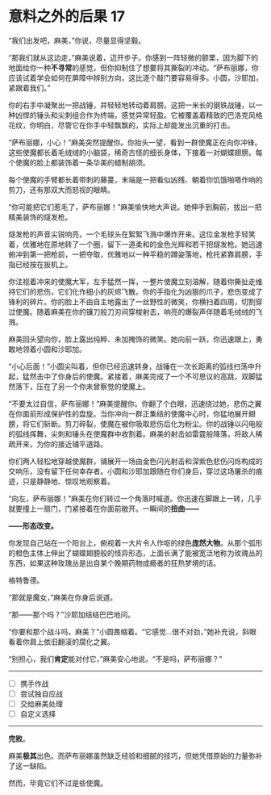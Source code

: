 # 意料之外的后果 17

“我们出发吧，麻美，”你说，尽量显得坚毅。

“那我们就从这边走，”麻美说着，迈开步子。你感到一阵轻微的颤栗，因为脚下的地面给你一种**不寻常**的感觉，但你抑制住了想要将其撕裂的冲动。“萨布丽娜，你应该试着学会如何在屏障中辨别方向，这比逐个敲门要容易得多。小圆，沙耶加，紧跟着我们。”

你的右手中凝聚出一把战锤，并轻轻地转动着肩膀。这把一米长的钢铁战锤，以一种凶悍的锤头和尖刺组合作为终端，感觉异常轻盈。它被覆盖着精致的巴洛克风格花纹，你明白，尽管它在你手中轻飘飘的，实际上却能发出沉重的打击。

“萨布丽娜，小心！”麻美突然提醒你。你抬头一望，看到一群使魔正在向你冲锋。这些使魔都长着毛绒绒的小脑袋，稀奇古怪的细长身体，下接着一对蝴蝶翅膀。每个使魔的脸上都装饰着一条华美的蜡制胡须。

每个使魔的手臂都长着带刺的藤蔓，末端是一把看似凶残、朝着你饥饿啪嗒作响的剪刀，还有那双大而怒视的眼睛。

“你可能把它们惹毛了，萨布丽娜！”麻美愉快地大声说。她伸手到胸前，拔出一把精美装饰的燧发枪。

燧发枪的声音尖锐响亮，一个毛球头在絮絮飞溅中爆炸开来。这位金发枪手轻笑着，优雅地在原地转了一个圈，留下一道柔和的金色光辉和若干把燧发枪。她迅速俯冲到第一把枪前，一把夺取，优雅地以一种平稳的蹲姿落地，枪托紧靠肩膀，手指已经按在扳机上。

你注视着冲来的使魔大军，左手猛然一挥，一整片使魔立刻溶解，随着你撕扯走维持它们的悲伤，它们化作细小的灰烬飞散。你的手指化为凶狠的爪子，悲伤变成了锋利的碎片。你的脸上不由自主地露出了一丝野性的微笑，你横扫着四周，切割穿过使魔。随着麻美在你的镰刀般刀刃间穿梭射击，响亮的爆裂声伴随着毛绒绒的飞溅。

麻美回头望向你，脸上露出纯粹、未加掩饰的微笑。她向前一跃，你迅速跟上，勇敢地领着小圆和沙耶加。

“小心后面！”小圆尖叫着，但你已经迅速转身，战锤在一次长距离的弧线扫荡中升起，猛然击中了你身后的使魔。紧接着，麻美完成了一个不可思议的高跳，双脚猛然落下，压在了另一个你未曾察觉的使魔上。

“不要太过自信，萨布丽娜！”麻美提醒你。你翻了个白眼，迅速绕过她，悲伤之翼在你面前形成保护性的盘旋。当你冲向一群正集结的使魔中心时，你猛地展开翅膀，将它们斩断。剪刀碎裂，使魔在被你吸取悲伤后化为粉尘。你的战锤以闪电般的弧线挥舞，尖刺和锤头在使魔群中收割着。麻美的射击如雷霆般降落，将敌人稀疏开来，为你的接近铺平道路。

你们两人轻松地穿越使魔群，铺展开一场由金色闪光射击和深紫色悲伤闪烁构成的交响乐，没有留下任何幸存者。小圆和沙耶加跟随在你们身后，穿过这场屠杀的痕迹，只是静静地、惊叹地观察着。

“向左，萨布丽娜！”麻美在你们转过一个角落时喊道。你迅速在脚跟上一转，几乎就要撞上一扇门，门紧接着在你面前敞开。一瞬间的**扭曲——**

**——形态改变。**

你发现自己站在一个阳台上，俯视着一大片令人作呕的绿色**庞然大物**。从那个弧形的橙色主体上伸出了蝴蝶翅膀般的怪异形态，上面长满了能被宽泛地称为玫瑰丛的东西，如果这种玫瑰丛是出自某个晚期药物成瘾者的狂热梦境的话。

格特鲁德。

“那就是魔女，”麻美在你身后说道。

“那——那个吗？”沙耶加结结巴巴地问。

“你要和那个战斗吗，麻美？”小圆畏缩着。“它感觉...很不对劲，”她补充说，斜眼看着你肩上依旧翻滚的腐化之翼。

“别担心，我们**肯定**能对付它，”麻美安心地说。“不是吗，萨布丽娜？”

---

- [ ] 携手作战
- [ ] 尝试独自应战
- [ ] 交给麻美处理
- [ ] 自定义选择

---

**完败**。

麻美**极其**出色。而萨布丽娜虽然缺乏经验和细腻的技巧，但她凭借原始的力量弥补了这一缺陷。

然而，毕竟它们不过是些使魔。
